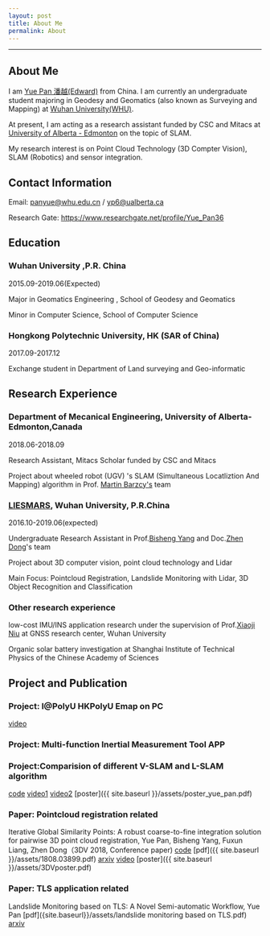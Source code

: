 ```yaml
---
layout: post
title: About Me
permalink: About
---
```



------
## About Me
I am [Yue Pan 潘越(Edward)](https://www.yuepanedward.com/) from China.
I am currently an undergraduate student majoring in Geodesy and Geomatics (also known as Surveying and Mapping) at [Wuhan University(WHU)](http://en.whu.edu.cn/).

At present, I am acting as a research assistant funded by CSC and Mitacs at [University of Alberta - Edmonton](https://www.ualberta.ca/) on the topic of SLAM.

My research interest is on Point Cloud Technology (3D Compter Vision), SLAM (Robotics) and sensor integration.




## Contact Information

Email: panyue@whu.edu.cn / yp6@ualberta.ca

Research Gate: https://www.researchgate.net/profile/Yue_Pan36


## Education
### Wuhan University ,P.R. China

2015.09-2019.06(Expected)

Major in Geomatics Engineering , School of Geodesy and Geomatics

Minor in Computer Science, School of Computer Science



 
### Hongkong Polytechnic University, HK (SAR of China)

2017.09-2017.12

Exchange student in Department of Land surveying and Geo-informatic




## Research Experience

### Department of Mecanical Engineering, University of Alberta-Edmonton,Canada

2018.06-2018.09

Research Assistant, Mitacs Scholar funded by CSC and Mitacs

Project about wheeled robot (UGV) 's SLAM (Simultaneous Locatliztion And Mapping) algorithm in Prof. [Martin Barzcy's](https://www.researchgate.net/profile/Martin_Barczyk/contributions) team



### [LIESMARS](http://www.lmars.whu.edu.cn/en/), Wuhan University, P.R.China

2016.10-2019.06(expected)

Undergraduate Research Assistant in Prof.[Bisheng Yang](https://scholar.google.ca/citations?user=TJkm8igAAAAJ&hl=en&oi=ao) and Doc.[Zhen Dong](https://scholar.google.com/citations?user=DZsF2oIAAAAJ&hl=en)'s team

Project about 3D computer vision, point cloud technology and Lidar

Main Focus: Pointcloud Registration, Landslide Monitoring with Lidar, 3D Object Recognition and Classification



### Other research experience 

low-cost IMU/INS application research under the supervision of Prof.[Xiaoji Niu](https://www.researchgate.net/profile/Xiaoji_Niu) at GNSS research center, Wuhan University 

Organic solar battery investigation at Shanghai Institute of Technical Physics of the Chinese Academy of Sciences 


## Project and Publication

### Project: I@PolyU   HKPolyU Emap on PC  

[video](https://www.youtube.com/watch?v=Nc12RI4Wj7g)

### Project: Multi-function Inertial Measurement Tool APP

### Project:Comparision of different V-SLAM and L-SLAM algorithm

[code](https://github.com/YuePanEdward/Cartographer_ros-on-Jackal)  [video1](https://www.youtube.com/watch?v=wJPFnWXptLo)  [video2](https://www.youtube.com/watch?v=zGrvtwrzm64)  [poster]({{ site.baseurl }}/assets/poster_yue_pan.pdf)

### Paper: Pointcloud registration related

Iterative Global Similarity Points: A robust coarse-to-fine integration solution for pairwise 3D point cloud registration, Yue Pan, Bisheng Yang, Fuxun Liang, Zhen Dong（3DV 2018, Conference paper)  [code](https://github.com/YuePanEdward/IGSP)  [pdf]({{ site.baseurl }}/assets/1808.03899.pdf)  [arxiv](https://arxiv.org/abs/1808.03899)  [video](https://www.youtube.com/watch?v=DZr-8AceSqA) [poster]({{ site.baseurl }}/assets/3DVposter.pdf)

### Paper: TLS application related

Landslide Monitoring based on TLS: A Novel Semi-automatic Workflow, Yue Pan [pdf]({site.baseurl}}/assets/landslide monitoring based on TLS.pdf) [arxiv]()


